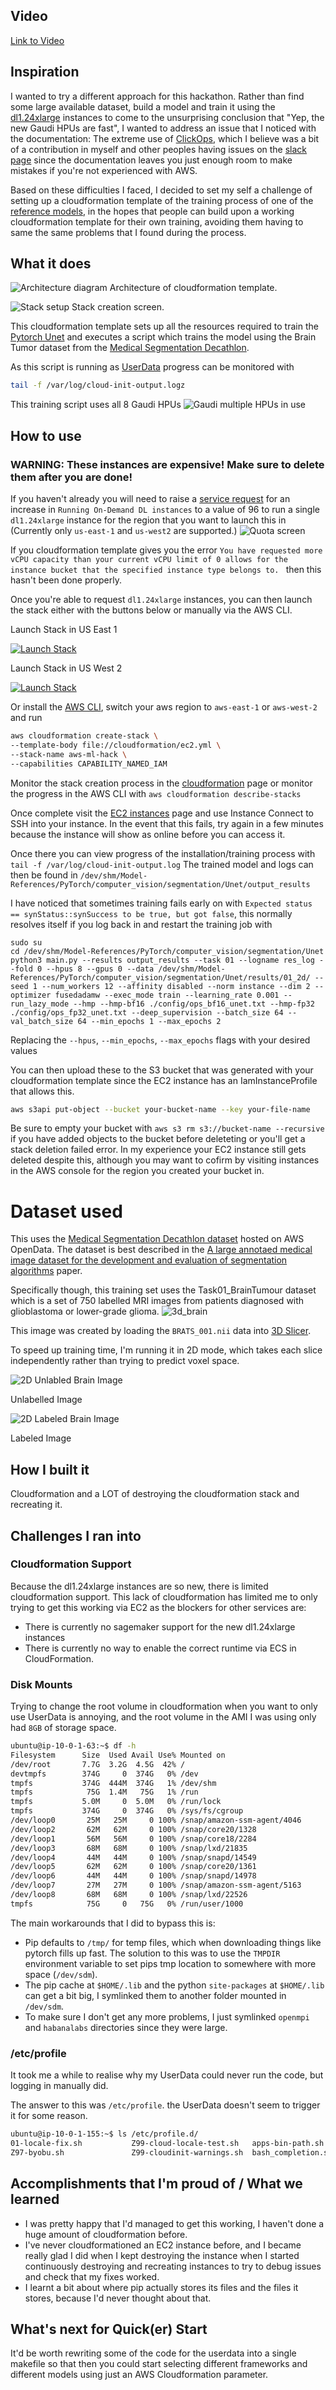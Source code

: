 ## Video
[Link to Video](https://youtu.be/71cSlt1X8jk)


## Inspiration

I wanted to try a different approach for this hackathon. Rather than find some large available dataset, build a model and train it using the [dl1.24xlarge](https://aws.amazon.com/ec2/instance-types/dl1/) instances to come
to the unsurprising conclusion that "Yep, the new Gaudi HPUs are fast", I wanted to address an issue that I noticed with the documentation: The extreme use of [ClickOps](https://www.lastweekinaws.com/blog/clickops/), which
I believe was a bit of a contribution in myself and other peoples having issues on the [slack page](https://join.slack.com/t/awsdeeplearni-ftf6449/shared_invite/zt-x7w4eguu-JQM6WOL_~wnLbRc4kmbxDw)
since the documentation leaves you just enough room to make mistakes if you're not experienced with AWS.

Based on these difficulties I faced, I decided to set my self a challenge of setting up a cloudformation template of the training process of one of the [reference models](https://github.com/HabanaAI/Model-References), in
the hopes that people can build upon a working cloudformation template for their own training, avoiding them having to same the same problems that I found during the process.

## What it does
![Architecture diagram](docs/arch.png)
Architecture of cloudformation template.

![Stack setup](docs/aws_stack_create.png)
Stack creation screen.

This cloudformation template sets up all the resources required to train the [Pytorch Unet](https://github.com/HabanaAI/Model-References/tree/master/PyTorch/computer_vision/segmentation/Unet)
and executes a script which trains the model using the Brain Tumor dataset from the [Medical Segmentation Decathlon](https://registry.opendata.aws/msd/).

As this script is running as [UserData](https://docs.aws.amazon.com/AWSEC2/latest/UserGuide/user-data.html) progress can be monitored with
```zsh
tail -f /var/log/cloud-init-output.logz
```



This training script uses all 8 Gaudi HPUs
![Gaudi multiple HPUs in use](docs/hmi-out.png)


## How to use
### WARNING: These instances are expensive! Make sure to delete them after you are done!

If you haven't already you will need to raise a [service request](https://console.aws.amazon.com/servicequotas/home/services/ec2/quotas)
for an increase in `Running On-Demand DL instances` to a value of 96 to run a single `dl1.24xlarge` instance for the 
region that you want to launch this in (Currently only `us-east-1` and `us-west2` are supported.)
![Quota screen](docs/quota.png)

If you cloudformation template gives you the error `You have requested more vCPU capacity than your current vCPU limit of 0 allows for the instance bucket that the specified instance type belongs to. ` then this hasn't been done properly.



Once you're able to request `dl1.24xlarge` instances, you can then launch the stack either with the buttons below or manually via the AWS CLI.

Launch Stack in US East 1

[![Launch Stack](https://cdn.rawgit.com/buildkite/cloudformation-launch-stack-button-svg/master/launch-stack.svg)](https://console.aws.amazon.com/cloudformation/home?region=us-east-1#/stacks/new?stackName=aws-habana-gaudi-train&templateURL=https://stephen-public-bucket-no-delete.s3.amazonaws.com/ec2.yml)

Launch Stack in US West 2

[![Launch Stack](https://cdn.rawgit.com/buildkite/cloudformation-launch-stack-button-svg/master/launch-stack.svg)](https://console.aws.amazon.com/cloudformation/home?region=us-west-2#/stacks/new?stackName=aws-habana-gaudi-train&templateURL=https://stephen-public-bucket-no-delete.s3.amazonaws.com/ec2.yml)

Or install the [AWS CLI](https://docs.aws.amazon.com/cli/latest/userguide/getting-started-install.html),
switch your aws region to `aws-east-1` or `aws-west-2` and run
```zsh
aws cloudformation create-stack \
--template-body file://cloudformation/ec2.yml \
--stack-name aws-ml-hack \
--capabilities CAPABILITY_NAMED_IAM
```

Monitor the stack creation process in the [cloudformation](https://console.aws.amazon.com/cloudformation/home?region=us-east-1#) page or
monitor the progress in the AWS CLI with `aws cloudformation describe-stacks`

Once complete visit the [EC2 instances](https://console.aws.amazon.com/ec2/v2/home?region=us-east-1) page and use 
Instance Connect to SSH into your instance. In the event that this fails, try again in a few minutes because the instance 
will show as online before you can access it.

Once there you can view progress of the installation/training process with `tail -f /var/log/cloud-init-output.log`
The trained model and logs can then be found in ```/dev/shm/Model-References/PyTorch/computer_vision/segmentation/Unet/output_results```

I have noticed that sometimes training fails early on with `Expected status == synStatus::synSuccess to be true, but got false`, 
this normally resolves itself if you log back in and restart the training job with
```
sudo su
cd /dev/shm/Model-References/PyTorch/computer_vision/segmentation/Unet
python3 main.py --results output_results --task 01 --logname res_log --fold 0 --hpus 8 --gpus 0 --data /dev/shm/Model-References/PyTorch/computer_vision/segmentation/Unet/results/01_2d/ --seed 1 --num_workers 12 --affinity disabled --norm instance --dim 2 --optimizer fusedadamw --exec_mode train --learning_rate 0.001 --run_lazy_mode --hmp --hmp-bf16 ./config/ops_bf16_unet.txt --hmp-fp32 ./config/ops_fp32_unet.txt --deep_supervision --batch_size 64 --val_batch_size 64 --min_epochs 1 --max_epochs 2
```
Replacing the `--hpus`, `--min_epochs`, `--max_epochs` flags with your desired values

You can then upload these to the S3 bucket that was generated with your cloudformation template since the EC2 instance
has an IamInstanceProfile that allows this. 
```zsh
aws s3api put-object --bucket your-bucket-name --key your-file-name
```

Be sure to empty your bucket with `aws s3 rm s3://bucket-name --recursive` 
if you have added objects to the bucket before deleteting or you'll get a stack deletion failed error. In my experience
your EC2 instance still gets deleted despite this, although you may want to cofirm by visiting instances in the 
AWS console for the region you created your bucket in.

# Dataset used
This uses the [Medical Segmentation Decathlon dataset](https://registry.opendata.aws/msd/) hosted on AWS OpenData. The 
dataset is best described in the [A large annotaed medical image dataset for the development and evaluation of segmentation algorithms](https://arxiv.org/pdf/1902.09063.pdf) paper.

Specifically though, this training set uses the Task01_BrainTumour dataset which is a set of 750 labelled MRI images from
patients diagnosed with glioblastoma or lower-grade glioma.
![3d_brain](docs/3d_brain.png)

This image was created by loading the `BRATS_001.nii` data into [3D Slicer](https://download.slicer.org/).

To speed up training time, I'm running it in 2D mode, which takes each slice independently rather than trying to predict voxel space.


![2D Unlabled Brain Image](docs/2d_brain_white.png)

Unlabelled Image


![2D Labeled Brain Image](docs/2d_brain_label.png)

Labeled Image

## How I built it
Cloudformation and a LOT of destroying the cloudformation stack and recreating it.

## Challenges I ran into
### Cloudformation Support
Because the dl1.24xlarge instances are so new, there is limited cloudformation support. This lack of cloudformation 
has limited me to only trying to get this working via EC2 as the blockers for other services are:
* There is currently no sagemaker support for the new dl1.24xlarge instances
* There is currently no way to enable the correct runtime via ECS in CloudFormation.
### Disk Mounts
Trying to change the root volume in cloudformation when you want to only use UserData is annoying, and the root volume in
the AMI I was using only had `8GB` of storage space.

```zsh
ubuntu@ip-10-0-1-63:~$ df -h
Filesystem      Size  Used Avail Use% Mounted on
/dev/root       7.7G  3.2G  4.5G  42% /
devtmpfs        374G     0  374G   0% /dev
tmpfs           374G  444M  374G   1% /dev/shm
tmpfs            75G  1.4M   75G   1% /run
tmpfs           5.0M     0  5.0M   0% /run/lock
tmpfs           374G     0  374G   0% /sys/fs/cgroup
/dev/loop0       25M   25M     0 100% /snap/amazon-ssm-agent/4046
/dev/loop2       62M   62M     0 100% /snap/core20/1328
/dev/loop1       56M   56M     0 100% /snap/core18/2284
/dev/loop3       68M   68M     0 100% /snap/lxd/21835
/dev/loop4       44M   44M     0 100% /snap/snapd/14549
/dev/loop5       62M   62M     0 100% /snap/core20/1361
/dev/loop6       44M   44M     0 100% /snap/snapd/14978
/dev/loop7       27M   27M     0 100% /snap/amazon-ssm-agent/5163
/dev/loop8       68M   68M     0 100% /snap/lxd/22526
tmpfs            75G     0   75G   0% /run/user/1000
```

The main workarounds that I did to bypass this is:
* Pip defaults to `/tmp/` for temp files, which when downloading things like pytorch fills up fast. The solution to 
this was to use the `TMPDIR` environment variable to set pips tmp location to somewhere with more space (`/dev/sdm`).
* The pip cache at `$HOME/.lib` and the python `site-packages` at `$HOME/.lib` can get a bit big, I symlinked them to
another folder mounted in `/dev/sdm`.
* To make sure I don't get any more problems, I just symlinked `openmpi` and `habanalabs` directories since they were large.

### /etc/profile
It took me a while to realise why my UserData could never run the code, but logging in manually did.

The answer to this was `/etc/profile`. the UserData doesn't seem to trigger it for some reason.

```zsh
ubuntu@ip-10-0-1-155:~$ ls /etc/profile.d/
01-locale-fix.sh           Z99-cloud-locale-test.sh   apps-bin-path.sh           cedilla-portuguese.sh      gawk.sh                    
Z97-byobu.sh               Z99-cloudinit-warnings.sh  bash_completion.sh         gawk.csh                   habanalabs.sh              
```


## Accomplishments that I'm proud of / What we learned
* I was pretty happy that I'd managed to get this working, I haven't done a huge amount of cloudformation before.
* I've never cloudformationed an EC2 instance before, and I became really glad I did when I kept destroying the instance 
when I started continuously destroying and recreating instances to try to debug issues and check that my fixes worked.
* I learnt a bit about where pip actually stores its files and the files it stores, because I'd never thought about that.

## What's next for Quick(er) Start
It'd be worth rewriting some of the code for the userdata into a single makefile so that then you could start selecting
different frameworks and different models using just an AWS Cloudformation parameter.
